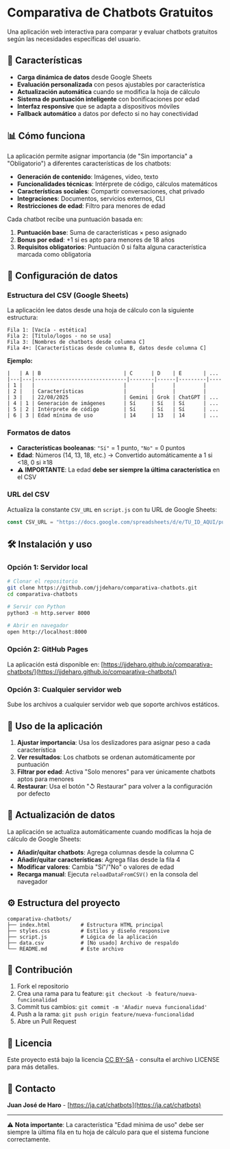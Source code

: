 # Comparativa de Chatbots Gratuitos

Una aplicación web interactiva para comparar y evaluar chatbots gratuitos según las necesidades específicas del usuario.

## 🚀 Características

- **Carga dinámica de datos** desde Google Sheets
- **Evaluación personalizada** con pesos ajustables por característica
- **Actualización automática** cuando se modifica la hoja de cálculo
- **Sistema de puntuación inteligente** con bonificaciones por edad
- **Interfaz responsive** que se adapta a dispositivos móviles
- **Fallback automático** a datos por defecto si no hay conectividad

## 📊 Cómo funciona

La aplicación permite asignar importancia (de "Sin importancia" a "Obligatorio") a diferentes características de los chatbots:

- **Generación de contenido**: Imágenes, video, texto
- **Funcionalidades técnicas**: Intérprete de código, cálculos matemáticos
- **Características sociales**: Compartir conversaciones, chat privado
- **Integraciones**: Documentos, servicios externos, CLI
- **Restricciones de edad**: Filtro para menores de edad

Cada chatbot recibe una puntuación basada en:
1. **Puntuación base**: Suma de características × peso asignado
2. **Bonus por edad**: +1 si es apto para menores de 18 años
3. **Requisitos obligatorios**: Puntuación 0 si falta alguna característica marcada como obligatoria

## 🔧 Configuración de datos

### Estructura del CSV (Google Sheets)

La aplicación lee datos desde una hoja de cálculo con la siguiente estructura:

```
Fila 1: [Vacía - estética]
Fila 2: [Título/logos - no se usa]
Fila 3: [Nombres de chatbots desde columna C]
Fila 4+: [Características desde columna B, datos desde columna C]
```

**Ejemplo:**
```
|   | A | B                           | C      | D    | E       | ...
|---|---|------------------------------|--------|------|---------|----
| 1 |   |                             |        |      |         |
| 2 |   | Características             |        |      |         |
| 3 |   | 22/08/2025                  | Gemini | Grok | ChatGPT | ...
| 4 | 1 | Generación de imágenes      | Sí     | Sí   | Sí      | ...
| 5 | 2 | Intérprete de código        | Sí     | Sí   | Sí      | ...
| 6 | 3 | Edad mínima de uso          | 14     | 13   | 14      | ...
```

### Formatos de datos

- **Características booleanas**: `"Sí"` = 1 punto, `"No"` = 0 puntos
- **Edad**: Números (14, 13, 18, etc.) → Convertido automáticamente a 1 si <18, 0 si ≥18
- **⚠️ IMPORTANTE**: La edad **debe ser siempre la última característica** en el CSV

### URL del CSV

Actualiza la constante `CSV_URL` en `script.js` con tu URL de Google Sheets:

```javascript
const CSV_URL = "https://docs.google.com/spreadsheets/d/e/TU_ID_AQUI/pub?output=csv";
```

## 🛠️ Instalación y uso

### Opción 1: Servidor local
```bash
# Clonar el repositorio
git clone https://github.com/jjdeharo/comparativa-chatbots.git
cd comparativa-chatbots

# Servir con Python
python3 -m http.server 8000

# Abrir en navegador
open http://localhost:8000
```

### Opción 2: GitHub Pages
La aplicación está disponible en: [https://jjdeharo.github.io/comparativa-chatbots/](https://jjdeharo.github.io/comparativa-chatbots/)

### Opción 3: Cualquier servidor web
Sube los archivos a cualquier servidor web que soporte archivos estáticos.

## 📱 Uso de la aplicación

1. **Ajustar importancia**: Usa los deslizadores para asignar peso a cada característica
2. **Ver resultados**: Los chatbots se ordenan automáticamente por puntuación
3. **Filtrar por edad**: Activa "Solo menores" para ver únicamente chatbots aptos para menores
4. **Restaurar**: Usa el botón "↺ Restaurar" para volver a la configuración por defecto

## 🔄 Actualización de datos

La aplicación se actualiza automáticamente cuando modificas la hoja de cálculo de Google Sheets:

- **Añadir/quitar chatbots**: Agrega columnas desde la columna C
- **Añadir/quitar características**: Agrega filas desde la fila 4
- **Modificar valores**: Cambia "Sí"/"No" o valores de edad
- **Recarga manual**: Ejecuta `reloadDataFromCSV()` en la consola del navegador

## ⚙️ Estructura del proyecto

```
comparativa-chatbots/
├── index.html          # Estructura HTML principal
├── styles.css          # Estilos y diseño responsive
├── script.js           # Lógica de la aplicación
├── data.csv            # [No usado] Archivo de respaldo
└── README.md           # Este archivo
```

## 🤝 Contribución

1. Fork el repositorio
2. Crea una rama para tu feature: `git checkout -b feature/nueva-funcionalidad`
3. Commit tus cambios: `git commit -m 'Añadir nueva funcionalidad'`
4. Push a la rama: `git push origin feature/nueva-funcionalidad`
5. Abre un Pull Request

## 📄 Licencia

Este proyecto está bajo la licencia [CC BY-SA](https://creativecommons.org/licenses/by-sa/4.0/) - consulta el archivo LICENSE para más detalles.

## 📧 Contacto

**Juan José de Haro** - [https://ja.cat/chatbots](https://ja.cat/chatbots)

---

⚠️ **Nota importante**: La característica "Edad mínima de uso" debe ser siempre la última fila en tu hoja de cálculo para que el sistema funcione correctamente.